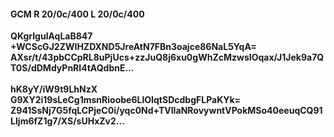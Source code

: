 #### GCM R 20/0c/400 L 20/0c/400
**QKgrIgulAqLaB847**<br/>**+WCScGJ2ZWIHZDXND5JreAtN7FBn3oajce86NaL5YqA=**<br/>**AXsr/t/43pbCCpRL8uPjUcs+zzJuQ8j6xu0gWhZcMzwsIOqax/J1Jek9a7QT0S/dDMdyPnRI4tAQdbnE...**<br/><br/>
**hK8yY/iW9t9LhNzX**<br/>**G9XY2i19sLeCg1msnRioobe6LIOIqtSDcdbgFLPaKYk=**<br/>**Z941SsNj7G5fqLCPjeC0i/yqc0Nd+TVlIaNRovywntVPokMSo40eeuqCQ91LIjm6fZ1g7/XS/sUHxZv2...**
